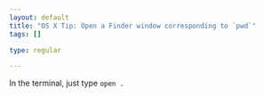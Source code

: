 ```yaml
--- 
layout: default
title: "OS X Tip: Open a Finder window corresponding to `pwd`"
tags: []

type: regular

---
```

In the terminal, just type `open .`
